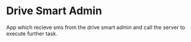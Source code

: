 # Drive Smart Admin

App which recieve sms from the drive smart admin and call the server to execute further task.
